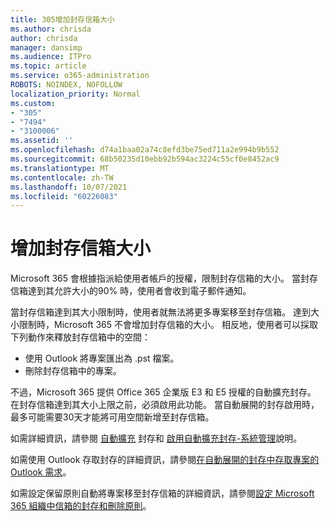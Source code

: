 ```yaml
---
title: 305增加封存信箱大小
ms.author: chrisda
author: chrisda
manager: dansimp
ms.audience: ITPro
ms.topic: article
ms.service: o365-administration
ROBOTS: NOINDEX, NOFOLLOW
localization_priority: Normal
ms.custom:
- "305"
- "7494"
- "3100006"
ms.assetid: ''
ms.openlocfilehash: d74a1baa02a74c8efd3be75ed711a2e994b9b552
ms.sourcegitcommit: 68b50235d10ebb92b594ac3224c55cf0e8452ac9
ms.translationtype: MT
ms.contentlocale: zh-TW
ms.lasthandoff: 10/07/2021
ms.locfileid: "60226083"
---
```

# <a name="increase-the-archive-mailbox-size"></a>增加封存信箱大小

Microsoft 365 會根據指派給使用者帳戶的授權，限制封存信箱的大小。 當封存信箱達到其允許大小的90% 時，使用者會收到電子郵件通知。

當封存信箱達到其大小限制時，使用者就無法將更多專案移至封存信箱。 達到大小限制時，Microsoft 365 不會增加封存信箱的大小。 相反地，使用者可以採取下列動作來釋放封存信箱中的空間：

- 使用 Outlook 將專案匯出為 .pst 檔案。
- 刪除封存信箱中的專案。

不過，Microsoft 365 提供 Office 365 企業版 E3 和 E5 授權的自動擴充封存。 在封存信箱達到其大小上限之前，必須啟用此功能。 當自動展開的封存啟用時，最多可能需要30天才能將可用空間新增至封存信箱。

如需詳細資訊，請參閱 [自動擴充](https://docs.microsoft.com/microsoft-365/compliance/autoexpanding-archiving) 封存和 [啟用自動擴充封存-系統管理](https://docs.microsoft.com/microsoft-365/compliance/enable-autoexpanding-archiving)說明。

如需使用 Outlook 存取封存的詳細資訊，請參閱[在自動展開的封存中存取專案的 Outlook 需求](https://docs.microsoft.com/microsoft-365/compliance/autoexpanding-archiving#outlook-requirements-for-accessing-items-in-an-auto-expanded-archive)。

如需設定保留原則自動將專案移至封存信箱的詳細資訊，請參閱[設定 Microsoft 365 組織中信箱的封存和刪除原則](https://docs.microsoft.com//microsoft-365/compliance/set-up-an-archive-and-deletion-policy-for-mailboxes)。